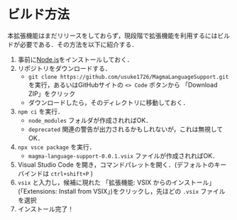 
# ビルド方法

本拡張機能はまだリリースをしておらず，現段階で拡張機能を利用するにはビルドが必要である．その方法を以下に紹介する．

1. 事前に[Node.js](https://nodejs.org/en)をインストールしておく．
1. リポジトリをダウンロードする．
    - `git clone https://github.com/usuke1726/MagmaLanguageSupport.git` を実行，あるいはGitHubサイトの `<> Code` ボタンから 「Download ZIP」をクリック
    - ダウンロードしたら，そのディレクトリに移動しておく．
1. `npm ci` を実行．
    - `node_modules` フォルダが作成されればOK．
    - `deprecated` 関連の警告が出力されるかもしれないが，これは無視してOK．
1. `npx vsce package` を実行． 
    - `magma-language-support-0.0.1.vsix` ファイルが作成されればOK．
1. Visual Studio Code を開き，コマンドパレットを開く．(デフォルトのキーバインドは `ctrl+shift+P` )
1. `vsix` と入力し，候補に現れた 「拡張機能: VSIX からのインストール」 (「Extensions: Install from VSIX」)をクリックし，先ほどの `.vsix` ファイルを選択
1. インストール完了！


